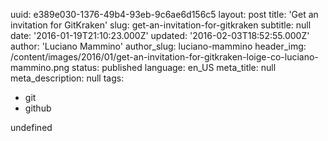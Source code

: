 uuid:             e389e030-1376-49b4-93eb-9c6ae6d156c5
layout:           post
title:            'Get an invitation for GitKraken'
slug:             get-an-invitation-for-gitkraken
subtitle:         null
date:             '2016-01-19T21:10:23.000Z'
updated:          '2016-02-03T18:52:55.000Z'
author:           'Luciano Mammino'
author_slug:      luciano-mammino
header_img:       /content/images/2016/01/get-an-invitation-for-gitkraken-loige-co-luciano-mammino.png
status:           published
language:         en_US
meta_title:       null
meta_description: null
tags:
  - git
  - github

undefined
